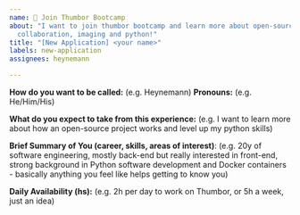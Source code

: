 ```yaml
---
name: 🦸 Join Thumbor Bootcamp
about: "I want to join thumbor bootcamp and learn more about open-source,
  collaboration, imaging and python!"
title: "[New Application] <your name>"
labels: new-application
assignees: heynemann

---
```


**How do you want to be called:** (e.g. Heynemann)
**Pronouns:** (e.g. He/Him/His)

**What do you expect to take from this experience:**
(e.g. I want to learn more about how an open-source project works and level up my python skills)

**Brief Summary of You (career, skills, areas of interest)**:
(e.g. 20y of software engineering, mostly back-end but really interested in front-end, strong background in Python software development and Docker containers - basically anything you feel like helps getting to know you)

**Daily Availability (hs):** (e.g. 2h per day to work on Thumbor, or 5h a week, just an idea)
